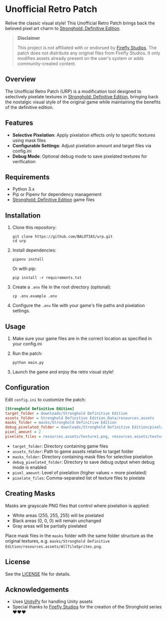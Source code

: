 # Unofficial Retro Patch

Relive the classic visual style! This Unofficial Retro Patch brings back the beloved pixel art charm to [Stronghold: Definitive Edition](https://playstronghold.com/).

> **Disclaimer**
> 
> This project is not affiliated with or endorsed by [Firefly Studios](https://fireflyworlds.com/).
> The patch does not distribute any original files from Firefly Studios. It only modifies assets already present on the user's system or adds community-created content.

## Overview

The Unofficial Retro Patch (URP) is a modification tool designed to selectively pixelate textures in [Stronghold: Definitive Edition](https://playstronghold.com/), bringing back the nostalgic visual style of the original game while maintaining the benefits of the definitive edition.

## Features

- **Selective Pixelation**: Apply pixelation effects only to specific textures using mask files
- **Configurable Settings**: Adjust pixelation amount and target files via config.ini
- **Debug Mode**: Optional debug mode to save pixelated textures for verification

## Requirements

- Python 3.x
- Pip or Pipenv for dependency management
- [Stronghold: Definitive Edition](https://playstronghold.com/) game files

## Installation

1. Clone this repository:
    ```
    git clone https://github.com/BALOTIAS/urp.git
    cd urp
    ```
   
2. Install dependencies:
    ```
    pipenv install
    ```
    Or with pip:
    ```
    pip install -r requirements.txt
    ```

3. Create a `.env` file in the root directory (optional):
    ```
    cp .env.example .env
    ```

4. Configure the `.env` file with your game's file paths and pixelation settings.

## Usage

1. Make sure your game files are in the correct location as specified in your config.ini
2. Run the patch:
    ```
    python main.py
    ```

3. Launch the game and enjoy the retro visual style!

## Configuration

Edit `config.ini` to customize the patch:

```ini
[Stronghold Definitive Edition]
target_folder = downloads/Stronghold Definitive Edition
assets_folder = Stronghold Definitive Edition_Data/resources.assets
masks_folder = masks/Stronghold Definitive Edition
debug_pixelated_folder = downloads/Stronghold Definitive Edition/pixelated
pixel_amount = 2
pixelate_files = resources.assets/texture1.png, resources.assets/texture2.png
```

- `target_folder`: Directory containing game files
- `assets_folder`: Path to game assets relative to target folder
- `masks_folder`: Directory containing mask files for selective pixelation
- `debug_pixelated_folder`: Directory to save debug output when debug mode is enabled
- `pixel_amount`: Level of pixelation (higher values = more pixelated)
- `pixelate_files`: Comma-separated list of texture files to pixelate

## Creating Masks

Masks are grayscale PNG files that control where pixelation is applied:
- White areas (255, 255, 255) will be pixelated
- Black areas (0, 0, 0) will remain unchanged
- Gray areas will be partially pixelated

Place mask files in the `masks` folder with the same folder structure as the original textures, e.g. `masks/Stronghold Definitive Edition/resources.assets/AllTileSprites.png`.

## License

See the [LICENSE](LICENSE) file for details.

## Acknowledgements

- Uses [UnityPy](https://github.com/K0lb3/UnityPy) for handling Unity assets
- Special thanks to [Firefly Studios](https://fireflyworlds.com/) for the creation of the Stronghold series ❤️❤️❤️
